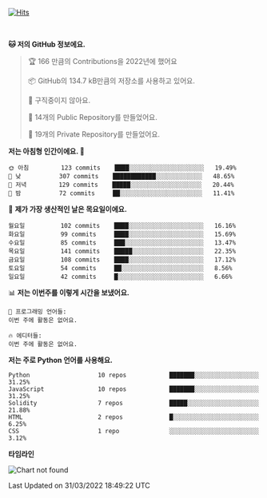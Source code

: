 [![Hits](https://hits.seeyoufarm.com/api/count/incr/badge.svg?url=https%3A%2F%2Fgithub.com%2FSoohan-Park&count_bg=%23000000&title_bg=%23828282&icon=gradle.svg&icon_color=%23FFFFFF&title=Visited&edge_flat=false)](https://hits.seeyoufarm.com)  

<br/>

<!--START_SECTION:waka-->
**🐱 저의 GitHub 정보에요.** 

> 🏆 166 만큼의 Contributions을 2022년에 했어요
 > 
> 📦 GitHub의 134.7 kB만큼의 저장소를 사용하고 있어요. 
 > 
> 🚫 구직중이지 않아요.
 > 
> 📜 14개의 Public Repository를 만들었어요. 
 > 
> 🔑 19개의 Private Repository를 만들었어요.  
 > 
**저는 아침형 인간이에요. 🐤** 

```text
🌞 아침         123 commits    ████░░░░░░░░░░░░░░░░░░░░░   19.49% 
🌆 낮　         307 commits    ████████████░░░░░░░░░░░░░   48.65% 
🌃 저녁         129 commits    █████░░░░░░░░░░░░░░░░░░░░   20.44% 
🌙 밤　         72 commits     ██░░░░░░░░░░░░░░░░░░░░░░░   11.41%

```
📅 **제가 가장 생산적인 날은 목요일이에요.** 

```text
월요일          102 commits    ████░░░░░░░░░░░░░░░░░░░░░   16.16% 
화요일          99 commits     ████░░░░░░░░░░░░░░░░░░░░░   15.69% 
수요일          85 commits     ███░░░░░░░░░░░░░░░░░░░░░░   13.47% 
목요일          141 commits    █████░░░░░░░░░░░░░░░░░░░░   22.35% 
금요일          108 commits    ████░░░░░░░░░░░░░░░░░░░░░   17.12% 
토요일          54 commits     ██░░░░░░░░░░░░░░░░░░░░░░░   8.56% 
일요일          42 commits     █░░░░░░░░░░░░░░░░░░░░░░░░   6.66%

```


📊 **저는 이번주를 이렇게 시간을 보냈어요.** 

```text
💬 프로그래밍 언어들: 
이번 주에 활동은 없어요.

🔥 에디터들: 
이번 주에 활동은 없어요.

```

**저는 주로 Python 언어를 사용해요.** 

```text
Python                   10 repos            ███████░░░░░░░░░░░░░░░░░░   31.25% 
JavaScript               10 repos            ███████░░░░░░░░░░░░░░░░░░   31.25% 
Solidity                 7 repos             █████░░░░░░░░░░░░░░░░░░░░   21.88% 
HTML                     2 repos             █░░░░░░░░░░░░░░░░░░░░░░░░   6.25% 
CSS                      1 repo              ░░░░░░░░░░░░░░░░░░░░░░░░░   3.12%

```


**타임라인**

![Chart not found](https://raw.githubusercontent.com/Soohan-Park/Soohan-Park/master/charts/bar_graph.png) 


 Last Updated on 31/03/2022 18:49:22 UTC
<!--END_SECTION:waka-->
